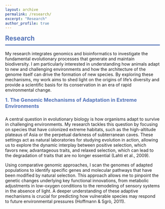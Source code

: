 ```yaml
---
layout: archive
permalink: /research/
excerpt: "Research"
author_profile: true
---
```


<div class="section-card">
  <h2 style="color: #5474B8; border-bottom: 3px solid #5474B8; padding-bottom: 0.5rem; margin-top: 0.5rem;">Research</h2>
  <p>My research integrates genomics and bioinformatics to investigate the fundamental evolutionary processes that generate and maintain biodiversity. I am particularly interested in understanding how animals adapt to new and challenging environments and how the architecture of the genome itself can drive the formation of new species. By exploring these mechanisms, my work aims to shed light on the origins of life’s diversity and provide a scientific basis for its conservation in an era of rapid environmental change.</p>
</div>

<div class="section-card">
  <h3 style="color: #5474B8; padding-bottom: 0.5rem; margin-top: 0.5rem;">1. The Genomic Mechanisms of Adaptation in Extreme Environments</h3>
  <p>A central question in evolutionary biology is how organisms adapt to survive in challenging environments. My research tackles this question by focusing on species that have colonized extreme habitats, such as the high-altitude plateaus of Asia or the perpetual darkness of subterranean caves. These settings act as natural laboratories for studying evolution in action, allowing us to explore the dynamic interplay between positive selection, which favors new, advantageous traits, and relaxed selection, which can lead to the degradation of traits that are no longer essential (Lahti et al., 2009).</p>
  <p>Using comparative genomic approaches, I scan the genomes of adapted populations to identify specific genes and molecular pathways that have been modified by natural selection. This approach allows me to pinpoint the genetic changes underlying key functional innovations, from metabolic adjustments in low-oxygen conditions to the remodeling of sensory systems in the absence of light. A deeper understanding of these adaptive mechanisms is crucial for predicting how vulnerable species may respond to future environmental pressures (Hoffmann & Sgrò, 2011).</p>
</div>

